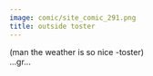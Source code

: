 ```yaml
---
image: comic/site_comic_291.png
title: outside toster
---
```

(man the weather is so nice -toster)  
...gr...
